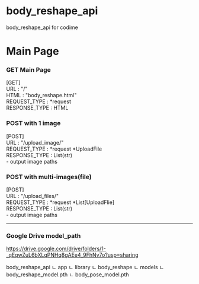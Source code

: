 # body_reshape_api
body_reshape_api for codime  

# Main Page
### GET Main Page
[GET]  
URL : "/"  
HTML : "body_reshape.html"  
REQUEST_TYPE : *request  
RESPONSE_TYPE : HTML  

### POST with 1 image
[POST]  
URL : "/upload_image/"  
REQUEST_TYPE : *request *UploadFile  
RESPONSE_TYPE : List(str)  
    - output image paths 

### POST with multi-images(file)
[POST]  
URL : "/upload_files/"  
REQUEST_TYPE : *request *List[UploadFlie]  
RESPONSE_TYPE : List(str)  
    - output image paths

<hr>  

### Google Drive model_path  
https://drive.google.com/drive/folders/1-_qEqwZuL6bXLqPNHq8gAEe4_9FhNv7o?usp=sharing  
  
<Directions>  
body_reshape_api
    ㄴ app
        ㄴ library  
            ㄴ body_reshape  
                ㄴ models  
                    ㄴ body_reshape_model.pth
                    ㄴ body_pose_model.pth
